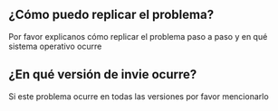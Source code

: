 ## ¿Cómo puedo replicar el problema?
Por favor explicanos cómo replicar el problema paso a paso y en qué sistema operativo ocurre
## ¿En qué versión de invie ocurre?
Si este problema ocurre en todas las versiones por favor mencionarlo

